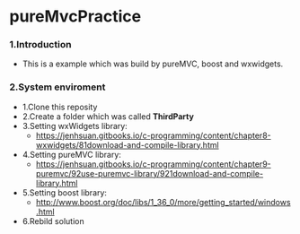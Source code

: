 # pureMvcPractice

### 1.Introduction
* This is a example which was build by pureMVC, boost and wxwidgets.

### 2.System enviroment
* 1.Clone this reposity
* 2.Create a folder which was called **ThirdParty**
* 3.Setting wxWidgets library:
  * https://jenhsuan.gitbooks.io/c-programming/content/chapter8-wxwidgets/81download-and-compile-library.html
* 4.Setting pureMVC library:
  * https://jenhsuan.gitbooks.io/c-programming/content/chapter9-puremvc/92use-puremvc-library/921download-and-compile-library.html
* 5.Setting boost library:
  * http://www.boost.org/doc/libs/1_36_0/more/getting_started/windows.html
* 6.Rebild solution
